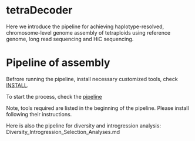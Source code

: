 tetraDecoder
=
Here we introduce the pipeline for achieving haplotype-resolved, chromosome-level genome assembly of tetraploids using reference genome, long read sequencing and HiC sequencing. 

Pipeline of assembly
=

Befrore running the pipeline, install necessary customized tools, check [INSTALL](https://github.com/HeQSun/tetraDecoder/blob/main/INSTALL).

To start the process, check the [pipeline](https://github.com/HeQSun/tetraDecoder/blob/main/Pipeline.md)

Note, tools required are listed in the beginning of the pipeline. Please install following their instructions.

Here is also the pipeline for diversity and introgression analysis: Diversity_Introgression_Selection_Analyses.md
